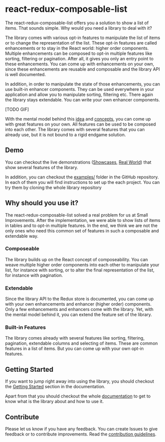 # react-redux-composable-list

The react-redux-composable-list offers you a solution to show a list of items. That sounds simple. Why would you need a library to deal with it?

The library comes with various opt-in features to manipulate the list of items or to change the representation of the list. These opt-in features are called enhancements or to stay in the React world: higher order components. Multiple enhancements can be composed to opt-in multiple features like sorting, filtering or pagination. After all, it gives you only an entry point to these enhancements. You can come up with enhancements on your own, since these enhancements are reusable and composable and the library API is well documented.

In addition, in order to manipulate the state of those enhancements, you can use built-in enhancer components. They can be used everywhere in your application and allow you to manipulate sorting, filtering etc. There again the library stays extendable. You can write your own enhancer components.

[TODO GIF]

With the mental model behind this [idea](https://github.com/SmallImprovements/react-redux-composable-list/blob/master/docs/Idea.md) and [concepts](https://github.com/SmallImprovements/react-redux-composable-list/blob/master/docs/Concepts.md), you can come up with great features on your own. All features can be used to be composed into each other. The library comes with several features that you can already use, but it is not bound to a rigid endgame solution.

## Demo

You can checkout the live demonstrations ([Showcases](https://react-redux-composable-list-showcases.wieruch.com/), [Real World](https://react-redux-composable-list-realworld.wieruch.com/)) that show several features of the library.

In addition, you can checkout the [examples/](https://github.com/SmallImprovements/react-redux-composable-list/tree/master/examples) folder in the GitHub repository. In each of them you will find instructions to set up the each project. You can try them by cloning the whole library repository

## Why should you use it?

The react-redux-composable-list solved a real problem for us at Small Improvements. After the implementation, we were able to show lists of items in tables and to opt-in multiple features. In the end, we think we are not the only ones who need this common set of features in such a composable and extendable way.

### Composeable

The library builds up on the React concept of composeability. You can weave multiple higher order components into each other to manipulate your list, for instance with sorting, or to alter the final representation of the list, for instance with pagination.

### Extendable

Since the library API to the Redux store is documented, you can come up with your own enhancements and enhancer (higher order) components. Only a few enhancements and enhancers come with the library. Yet, with the mental model behind it, you can extend the feature set of the library.

### Built-in Features

The library comes already with several features like sorting, filtering, pagination, extendable columns and selecting of items. These are common features in a list of items. But you can come up with your own opt-in features.

## Getting Started

If you want to jump right away into using the library, you should checkout the [Getting Started](https://rwieruch.gitbooks.io/react-redux-composable-list/docs/GettingStarted.html) section in the documentation.

Apart from that you should checkout the whole [documentation](https://rwieruch.gitbooks.io/react-redux-composable-list) to get to know what is the library about and how to use it.

## Contribute

Please let us know if you have any feedback. You can create Issues to give feedback or to contribute improvements. Read the [contribution guidelines](/docs/Contribute.md).
